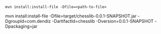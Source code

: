 ```
mvn install:install-file -Dfile=<path-to-file>
```

mvn install:install-file -Dfile=target/chesslib-0.0.1-SNAPSHOT.jar -DgroupId=com.dendiz -DartifactId=chesslib -Dversion=0.0.1-SNAPSHOT -Dpackaging=jar